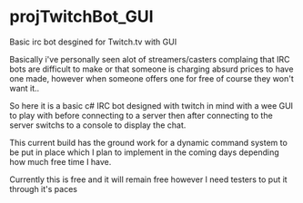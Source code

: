 # projTwitchBot_GUI
Basic irc bot desgined for Twitch.tv with GUI

Basically i've personally seen alot of streamers/casters complaing that IRC bots are difficult to make or that someone 
is charging absurd prices to have one made, however when someone offers one for free of course they won't want it..

So here it is a basic c# IRC bot designed with twitch in mind with a wee GUI to play with before connecting
to a server then after connecting to the server switchs to a console to display the chat.

This current build has the ground work for a dynamic command system to be put in place which I plan to implement in the coming days depending how much free time I have. 

Currently this is free and it will remain free however I need testers to put it through it's paces 
